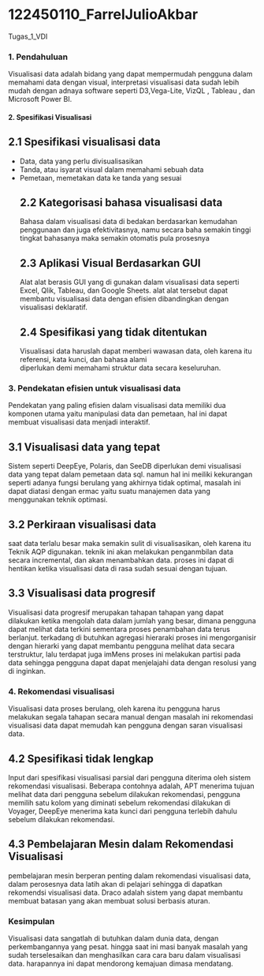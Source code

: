 # 122450110_FarrelJulioAkbar
Tugas_1_VDI

### 1. **Pendahuluan**
Visualisasi data adalah bidang yang dapat mempermudah pengguna dalam memahami data dengan visual, interpretasi visualisasi data sudah lebih mudah dengan adnaya software seperti D3,Vega-Lite, VizQL , Tableau , dan Microsoft Power BI.

#### 2.	Spesifikasi Visualisasi
  ## 2.1 Spesifikasi visualisasi data 
- Data, data yang perlu divisualisasikan
- Tanda, atau isyarat visual dalam memahami sebuah data
- Pemetaan, memetakan data ke tanda yang sesuai
  ## 2.2 Kategorisasi bahasa visualisasi data
  Bahasa dalam visualisasi data di bedakan berdasarkan kemudahan penggunaan dan juga efektivitasnya, namu secara baha     semakin tinggi tingkat bahasanya maka semakin otomatis pula prosesnya
  ## 2.3	Aplikasi Visual Berdasarkan GUI
  Alat alat berasis GUI yang di gunakan dalam visualisasi data seperti Excel, Qlik, Tableau, dan Google Sheets. alat      alat tersebut dapat membantu visualisasi data dengan efisien dibandingkan dengan visualisasi deklaratif.
  ## 2.4 Spesifikasi yang tidak ditentukan
  Visualisasi data haruslah dapat memberi wawasan data, oleh karena itu referensi, kata kunci, dan bahasa alami         
  diperlukan demi memahami struktur data secara keseluruhan.
### 3. Pendekatan efisien untuk visualisasi data
Pendekatan yang paling efisien dalam visualisasi data memiliki dua komponen utama yaitu manipulasi data dan pemetaan, hal ini dapat membuat visualisasi data menjadi interaktif.
  ## 3.1 Visualisasi data yang tepat
  Sistem seperti DeepEye, Polaris, dan SeeDB diperlukan demi visualisasi data yang tepat dalam pemetaan data sql.      namun hal ini meiliki kekurangan seperti adanya fungsi berulang yang akhirnya tidak optimal, masalah ini dapat       diatasi dengan ermac yaitu suatu manajemen data yang menggunakan teknik optimasi.
  ## 3.2 Perkiraan visualisasi data
  saat data terlalu besar maka semakin sulit di visualisasikan, oleh karena itu Teknik AQP digunakan. teknik ini akan melakukan penganmbilan data secara incremental, dan akan menambahkan data. proses ini dapat di hentikan ketika visualisasi data di rasa sudah sesuai dengan tujuan.
  ## 3.3 Visualisasi data progresif
  Visualisasi data progresif merupakan tahapan tahapan yang dapat dilakukan ketika mengolah data dalam jumlah yang besar, dimana pengguna dapat melihat data terkini sementara proses penambahan data terus berlanjut. terkadang di butuhkan agregasi hieraraki proses ini mengorganisir dengan hierarki yang dapat membantu pengguna melihat data secara terstruktur, lalu terdapat juga imMens proses ini melakukan partisi pada data sehingga pengguna dapat dapat menjelajahi data dengan resolusi yang di inginkan.
### 4. Rekomendasi visualisasi
  Visualisasi data proses berulang, oleh karena itu pengguna harus melakukan segala tahapan secara manual dengan masalah ini rekomendasi visualisasi data dapat memudah kan pengguna dengan saran visualisasi data.
  ## 4.2 Spesifikasi tidak lengkap
  Input dari spesifikasi visualisasi parsial dari pengguna diterima oleh sistem rekomendasi visualisasi. Beberapa contohnya adalah, APT menerima tujuan melihat data dari pengguna sebelum dilakukan rekomendasi, pengguna memilih satu kolom yang diminati sebelum rekomendasi dilakukan di Voyager, DeepEye menerima kata kunci dari pengguna terlebih dahulu sebelum dilakukan rekomendasi.
  ## 4.3 Pembelajaran Mesin dalam Rekomendasi Visualisasi
  pembelajaran mesin berperan penting dalam rekomendasi visualisasi data, dalam perosesnya data latih akan di pelajari sehingga di dapatkan rekomendsi visualisasi data. Draco adalah sistem yang dapat membantu membuat batasan yang akan membuat solusi berbasis aturan.
  ### Kesimpulan
  Visualisasi data sangatlah di butuhkan dalam dunia data, dengan perkembangannya yang pesat. hingga saat ini masi banyak masalah yang sudah terselesaikan dan menghasilkan cara cara baru dalam visualisasi data. harapannya ini dapat mendorong kemajuan dimasa mendatang. 

  
  
